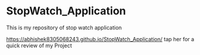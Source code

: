 # StopWatch_Application
This is my repository of stop watch application

https://abhishek8305068243.github.io/StopWatch_Application/  tap her for a quick review of my Project
